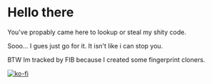 # Hello there

You've propably came here to lookup or steal my shity code.

Sooo... I gues just go for it. It isn't like i can stop you.

BTW Im tracked by FIB because I created some fingerprint cloners.

[![ko-fi](https://ko-fi.com/img/githubbutton_sm.svg)](https://ko-fi.com/K3K8AP2OI)
